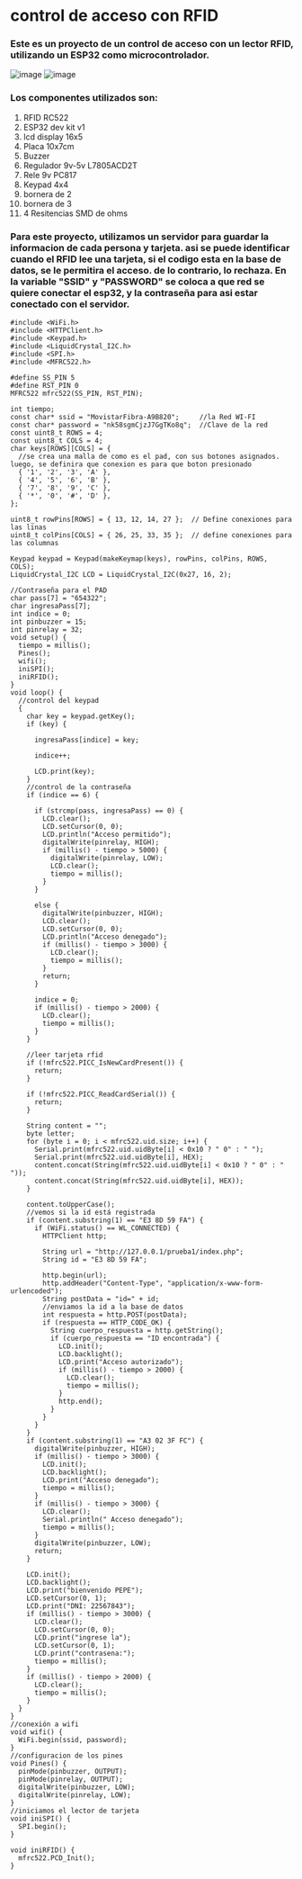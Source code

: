 # control de acceso con RFID
### Este es un proyecto de un control de acceso con un lector RFID, utilizando un ESP32 como microcontrolador.
![image](https://github.com/user-attachments/assets/1d6127e5-369b-440c-807f-708e8dc6c3f2)
![image](https://github.com/user-attachments/assets/a8055412-127c-48c3-94c0-14702be54389)

### Los componentes utilizados son:
1. RFID RC522
2. ESP32 dev kit v1
3. lcd display 16x5
4. Placa 10x7cm
5. Buzzer
6. Regulador 9v-5v L7805ACD2T
7. Rele 9v PC817
8. Keypad 4x4
9. bornera de 2
10. bornera de 3
11. 4 Resitencias SMD de ohms

### Para este proyecto, utilizamos un servidor para guardar la informacion de cada persona y tarjeta. asi se puede identificar cuando el RFID lee una tarjeta, si el codigo esta en la base de datos, se le permitira el acceso. de lo contrario, lo rechaza. En la variable "SSID" y "PASSWORD" se coloca a que red se quiere conectar el esp32, y la contraseña para asi estar conectado con el servidor.
```
#include <WiFi.h>
#include <HTTPClient.h>
#include <Keypad.h>
#include <LiquidCrystal_I2C.h>
#include <SPI.h>
#include <MFRC522.h>

#define SS_PIN 5
#define RST_PIN 0
MFRC522 mfrc522(SS_PIN, RST_PIN);

int tiempo;
const char* ssid = "MovistarFibra-A9B820";     //la Red WI-FI
const char* password = "nk58sgmCjzJ7GgTKo8q";  //Clave de la red
const uint8_t ROWS = 4;
const uint8_t COLS = 4;
char keys[ROWS][COLS] = {
  //se crea una malla de como es el pad, con sus botones asignados. luego, se definira que conexion es para que boton presionado
  { '1', '2', '3', 'A' },
  { '4', '5', '6', 'B' },
  { '7', '8', '9', 'C' },
  { '*', '0', '#', 'D' },
};

uint8_t rowPins[ROWS] = { 13, 12, 14, 27 };  // Define conexiones para las linas
uint8_t colPins[COLS] = { 26, 25, 33, 35 };  // define conexiones para las columnas

Keypad keypad = Keypad(makeKeymap(keys), rowPins, colPins, ROWS, COLS);
LiquidCrystal_I2C LCD = LiquidCrystal_I2C(0x27, 16, 2);

//Contraseña para el PAD
char pass[7] = "654322";
char ingresaPass[7];
int indice = 0;
int pinbuzzer = 15;
int pinrelay = 32;
void setup() {
  tiempo = millis();
  Pines();
  wifi();
  iniSPI();
  iniRFID();
}
void loop() {
  //control del keypad
  {
    char key = keypad.getKey();
    if (key) {

      ingresaPass[indice] = key;

      indice++;

      LCD.print(key);
    }
    //control de la contraseña
    if (indice == 6) {

      if (strcmp(pass, ingresaPass) == 0) {
        LCD.clear();
        LCD.setCursor(0, 0);
        LCD.println("Acceso permitido");
        digitalWrite(pinrelay, HIGH);
        if (millis() - tiempo > 5000) {
          digitalWrite(pinrelay, LOW);
          LCD.clear();
          tiempo = millis();
        }
      }

      else {
        digitalWrite(pinbuzzer, HIGH);
        LCD.clear();
        LCD.setCursor(0, 0);
        LCD.println("Acceso denegado");
        if (millis() - tiempo > 3000) {
          LCD.clear();
          tiempo = millis();
        }
        return;
      }

      indice = 0;
      if (millis() - tiempo > 2000) {
        LCD.clear();
        tiempo = millis();
      }
    }

    //leer tarjeta rfid
    if (!mfrc522.PICC_IsNewCardPresent()) {
      return;
    }

    if (!mfrc522.PICC_ReadCardSerial()) {
      return;
    }

    String content = "";
    byte letter;
    for (byte i = 0; i < mfrc522.uid.size; i++) {
      Serial.print(mfrc522.uid.uidByte[i] < 0x10 ? " 0" : " ");
      Serial.print(mfrc522.uid.uidByte[i], HEX);
      content.concat(String(mfrc522.uid.uidByte[i] < 0x10 ? " 0" : " "));
      content.concat(String(mfrc522.uid.uidByte[i], HEX));
    }

    content.toUpperCase();
    //vemos si la id está registrada
    if (content.substring(1) == "E3 8D 59 FA") {
      if (WiFi.status() == WL_CONNECTED) {
        HTTPClient http;

        String url = "http://127.0.0.1/prueba1/index.php";
        String id = "E3 8D 59 FA";

        http.begin(url);
        http.addHeader("Content-Type", "application/x-www-form-urlencoded");
        String postData = "id=" + id;
        //enviamos la id a la base de datos
        int respuesta = http.POST(postData);
        if (respuesta == HTTP_CODE_OK) {
          String cuerpo_respuesta = http.getString();
          if (cuerpo_respuesta == "ID encontrada") {
            LCD.init();
            LCD.backlight();
            LCD.print("Acceso autorizado");
            if (millis() - tiempo > 2000) {
              LCD.clear();
              tiempo = millis();
            }
            http.end();
          }
        }
      }
    }
    if (content.substring(1) == "A3 02 3F FC") {
      digitalWrite(pinbuzzer, HIGH);
      if (millis() - tiempo > 3000) {
        LCD.init();
        LCD.backlight();
        LCD.print("Acceso denegado");
        tiempo = millis();
      }
      if (millis() - tiempo > 3000) {
        LCD.clear();
        Serial.println(" Acceso denegado");
        tiempo = millis();
      }
      digitalWrite(pinbuzzer, LOW);
      return;
    }

    LCD.init();
    LCD.backlight();
    LCD.print("bienvenido PEPE");
    LCD.setCursor(0, 1);
    LCD.print("DNI: 22567843");
    if (millis() - tiempo > 3000) {
      LCD.clear();
      LCD.setCursor(0, 0);
      LCD.print("ingrese la");
      LCD.setCursor(0, 1);
      LCD.print("contrasena:");
      tiempo = millis();
    }
    if (millis() - tiempo > 2000) {
      LCD.clear();
      tiempo = millis();
    }
  }
}
//conexión a wifi
void wifi() {
  WiFi.begin(ssid, password);
}
//configuracion de los pines
void Pines() {
  pinMode(pinbuzzer, OUTPUT);
  pinMode(pinrelay, OUTPUT);
  digitalWrite(pinbuzzer, LOW);
  digitalWrite(pinrelay, LOW);
}
//iniciamos el lector de tarjeta
void iniSPI() {
  SPI.begin();
}

void iniRFID() {
  mfrc522.PCD_Init();
}
```
